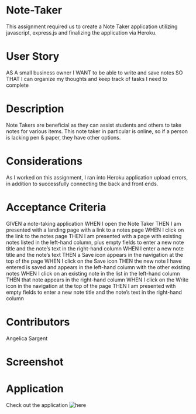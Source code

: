 # Note-Taker

This assignment required us to create a Note Taker application utilizing javascript, express.js and finalizing the application via Heroku.

# User Story

AS A small business owner
I WANT to be able to write and save notes
SO THAT I can organize my thoughts and keep track of tasks I need to complete

# Description

Note Takers are beneficial as they can assist students and others to take notes for various items. This note taker in particular is online, so if a person is lacking pen & paper, they have other options.

# Considerations

As I worked on this assignment, I ran into Heroku application upload errors, in addition to successfully connecting the back and front ends.

# Acceptance Criteria

GIVEN a note-taking application
WHEN I open the Note Taker
THEN I am presented with a landing page with a link to a notes page
WHEN I click on the link to the notes page
THEN I am presented with a page with existing notes listed in the left-hand column, plus empty fields to enter a new note title and the note’s text in the right-hand column
WHEN I enter a new note title and the note’s text
THEN a Save icon appears in the navigation at the top of the page
WHEN I click on the Save icon
THEN the new note I have entered is saved and appears in the left-hand column with the other existing notes
WHEN I click on an existing note in the list in the left-hand column
THEN that note appears in the right-hand column
WHEN I click on the Write icon in the navigation at the top of the page
THEN I am presented with empty fields to enter a new note title and the note’s text in the right-hand column

# Contributors

Angelica Sargent

# Screenshot



# Application

Check out the application ![here]()